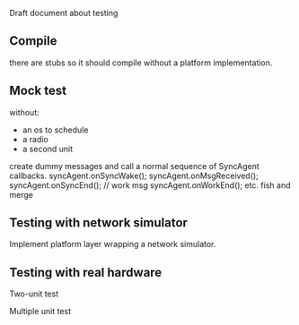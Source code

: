 
Draft document about testing


Compile
-

there are stubs so it should compile without a platform implementation.

Mock test
-

without:
- an os to schedule
- a radio
- a second unit

create dummy messages and call a normal
sequence of SyncAgent callbacks.
syncAgent.onSyncWake();
syncAgent.onMsgReceived();
syncAgent.onSyncEnd();
// work msg
syncAgent.onWorkEnd();
etc. fish and merge

Testing with network simulator
-

Implement platform layer wrapping a network simulator.


Testing with real hardware
-

Two-unit test

Multiple unit test


